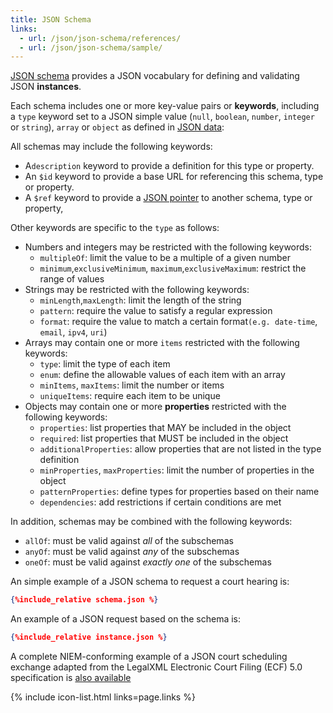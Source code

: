 ```yaml
---
title: JSON Schema
links:
  - url: /json/json-schema/references/
  - url: /json/json-schema/sample/
---
```

[JSON schema](https://json-schema.org) provides  a JSON vocabulary for defining and validating 
JSON **instances**.

Each schema includes one or more key-value pairs or **keywords**, including 
a `type` keyword set to a JSON simple value (`null`, `boolean`, `number`, `integer` or `string`), 
`array` or `object` as defined in [JSON data](../data):

All schemas may include the following keywords:
* A`description` keyword to provide a definition for this type or property.
* An `$id` keyword to provide a base URL for referencing this schema, type or property.
* A `$ref` keyword to provide a [JSON pointer](./references) to another schema, type or property, 

Other keywords are specific to the `type` as follows:
* Numbers and integers may be restricted with the following keywords:
	* `multipleOf`: limit the value to be a multiple of a given number
	* `minimum`,`exclusiveMinimum`, `maximum`,`exclusiveMaximum`: restrict the range of values
* Strings may be restricted with the following keywords:
	* `minLength`,`maxLength`: limit the length of the string
	* `pattern`: require the value to satisfy a regular expression
	* `format`: require the value to match a certain format`(e.g. date-time`, `email`, `ipv4`, `uri`)
* Arrays may contain one or more `items` restricted with the following keywords:
	* `type`: limit the type of each item
	* `enum`: define the allowable values of each item with an array
	* `minItems`, `maxItems`: limit the number or items
	* `uniqueItems`: require each item to be unique
* Objects may contain one or more **properties** restricted with the following keywords:
	* `properties`: list properties that MAY be included in the object
	* `required`: list properties that MUST be included in the object
	* `additionalProperties`: allow  properties that are not listed in the type definition
	* `minProperties`, `maxProperties`: limit the number of properties in the object
	* `patternProperties`: define types for properties based on their name
	* `dependencies`: add restrictions if certain conditions are met

In addition, schemas may be combined with the following keywords:
* `allOf`:  must be valid against *all* of the subschemas
* `anyOf`: must be valid against *any* of the subschemas
* `oneOf`: must be valid against *exactly one* of the subschemas

An simple example of a JSON schema to request a court hearing is:

```json
{%include_relative schema.json %}
```

An example of a JSON request based on the schema is:

```json
{%include_relative instance.json %}
```
A complete NIEM-conforming example of a JSON court scheduling exchange adapted from the LegalXML Electronic Court Filing (ECF) 5.0 specification is [also available](./sample)

{% include icon-list.html links=page.links %}
